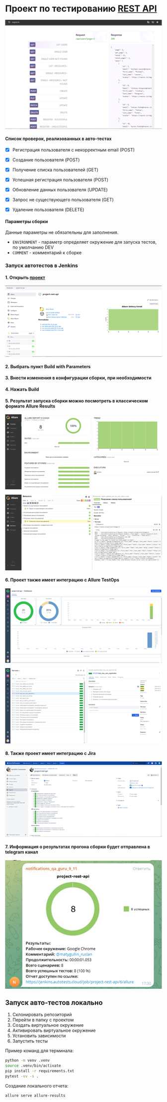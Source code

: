# Проект по тестированию [REST API](https://reqres.in/)


![image](/images/site.PNG)

#### Список проверок, реализованных в авто-тестах

- [x] Регистрация пользователя с некорректным email (POST)
- [x] Создание пользователя (POST)
- [x] Получение списка пользователей (GET)
- [x] Успешная регистрация пользователя (POST)
- [x] Обновление данных пользователя (UPDATE)
- [x] Запрос не существующего пользователя (GET)
- [x] Удаление пользователя (DELETE)


#### Параметры сборки
Данные параметры не обязательны для заполнения.

* `ENVIRONMENT` - параметр определяет окружение для запуска тестов, по умолчанию DEV
* `COMMENT` - комментарий к сборке

### Запуск автотестов в Jenkins

#### 1. Открыть <a target="_blank" href="https://jenkins.autotests.cloud/job/project-rest-api/">проект</a>

![This is an image](/images/Jenkins.PNG)

#### 2. Выбрать пункт **Build with Parameters**

#### 3. Внести изменения в конфигурации сборки, при необходимости

#### 4. Нажать **Build**

#### 5. Результат запуска сборки можно посмотреть в классическом формате Allure Results

![This is an image](/images/allure.PNG)

![This is an image](/images/allure_2.PNG)

#### 6. Проект также имеет интеграцию с Allure TestOps

![This is an image](/images/allure_testops.PNG)

![This is an image](/images/allure_testops1.PNG)

#### 8. Также проект имеет интеграцию с Jira

![This is an image](/images/jira.png)

#### 7. Информация о результатах прогона сборки будет отправлена в telegram канал

![This is an image](/images/telegram.PNG)


## Запуск авто-тестов локально

1. Склонировать репозиторий
2. Перейти в папку с проектом
3. Создать виртуальное окружение
4. Активировать виртуальное окружение
5. Установить зависимости
6. Запустить тесты

Пример команд для терминала:
```bash
python -m venv .venv
source .venv/bin/activate
pip install -r requirements.txt
pytest -vv -s .
```

Создание локального отчета:

```bash
allure serve allure-results
```
